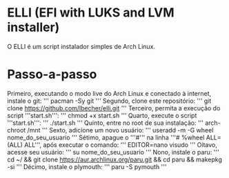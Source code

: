 # ELLI (EFI with LUKS and LVM installer)
O ELLI é um script instalador simples de Arch Linux.

# Passo-a-passo
Primeiro, executando o modo live do Arch Linux e conectado à internet, instale o git:
'''
pacman -Sy git
'''
Segundo, clone este repositório:
'''
git clone https://github.com/lbecher/elli.git
'''
Terceiro, permita a execução do script '''start.sh''':
'''
chmod +x start.sh
'''
Quarto, execute o script '''start.sh''':
'''
./start.sh
'''
Quinto, entre no root de sua instalação:
'''
arch-chroot /mnt
'''
Sexto, adicione um novo usuário:
'''
useradd -m -G wheel nome_do_seu_usuario
'''
Sétimo, apague o '''#''' na linha '''# %wheel ALL=(ALL) ALL''', após executar o comando:
'''
EDITOR=nano visudo
'''
Oitavo, acesse seu usuário:
'''
su nome_do_seu_usuario
'''
Nono, instale o paru:
'''
cd ~/ && git clone https://aur.archlinux.org/paru.git && cd paru && makepkg -si
'''
Décimo, instale o plymouth:
'''
paru -S pymouth
'''
